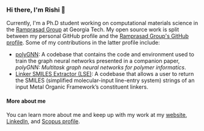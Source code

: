 ### Hi there, I'm Rishi 👋

Currently, I'm a Ph.D student working on computational materials science in the [Ramprasad Group](https://ramprasad.mse.gatech.edu/dr-ramprasad/) at Georgia Tech. My open source work is split between my personal GitHub profile and the [Ramprasad Group's GitHub profile](https://github.com/Ramprasad-Group). Some of my contributions in the latter profile include:
- [polyGNN](https://github.com/Ramprasad-Group/polygnn): A codebase that contains the code and environment used to train the graph neural networks presented in a companion paper, *polyGNN: Multitask graph neural networks for polymer informatics*.
- [Linker SMILES Extractor (LSE)](https://github.com/Ramprasad-Group/LSE): A codebase that allows a user to return the SMILES (simplified molecular-input line-entry system) strings of an input Metal Organic Framework’s constituent linkers.

#### More about me
You can learn more about me and keep up with my work at my [website](https://rishigurnani.wordpress.com/), [LinkedIn](https://www.linkedin.com/in/rishi-gurnani/), and [Scopus profile](https://www.scopus.com/authid/detail.uri?authorId=57191292924).

<!--
**rishigurnani/rishigurnani** is a ✨ _special_ ✨ repository because its `README.md` (this file) appears on your GitHub profile.

Here are some ideas to get you started:

- 🔭 I’m currently working on ...
- 🌱 I’m currently learning ...
- 👯 I’m looking to collaborate on ...
- 🤔 I’m looking for help with ...
- 💬 Ask me about ...
- 📫 How to reach me: ...
- 😄 Pronouns: ...
- ⚡ Fun fact: ...
-->
